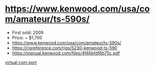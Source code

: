 # https://www.kenwood.com/usa/com/amateur/ts-590s/

* First sold: 2009
* Price: ~ $1,700
* https://www.kenwood.com/usa/com/amateur/ts-590s/
* https://rigreference.com/rigs/5230-kenwood-ts-590
* https://manual.kenwood.com/files/4f46bfdf6b75c.pdf

[virtual com port](https://www.kenwood.com/i/products/info/amateur/vcp_e.html)

